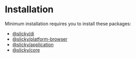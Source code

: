 # Installation

Minimum installation requires you to install these packages:

* [@slicky/di](https://github.com/SlickyJS/DI)
* [@slicky/platform-browser](../packages/platform-browser)
* [@slicky/application](../packages/application)
* [@slicky/core](../packages/core)
